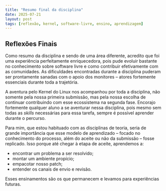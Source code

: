```yaml
---
title: "Resumo final da disciplina"
date: 2025-07-21
layout: post
tags: [reflexão, kernel, software-livre, ensino, aprendizagem]
---
```


## Reflexões Finais

Como resumo da disciplina e sendo de uma área diferente, acredito que foi uma experiência perfeitamente enriquecedora, pois pude evoluir bastante no conhecimento sobre software livre e como contribuir efetivamente com as comunidades. As dificuldades encontradas durante a disciplina puderam ser prontamente sanadas com o apoio dos monitores – atores fortemente essenciais durante toda a trajetória.

A aventura pelo Kernel do Linux nos acompanhou por toda a disciplina, não somente pela nossa primeira submissão, mas pela nossa escolha de continuar contribuindo com esse ecossistema na segunda fase. Encorajo fortemente qualquer aluno a se aventurar nessa disciplina, pois mesmo sem todas as *skills* necessárias para essa tarefa, sempre é possível aprender durante o percurso.

Para mim, que estou habituado com as disciplinas de teoria, seria de grande importância que esse modelo de aprendizado – focado no conhecimento do processo, além do aceite ou não da submissão – fosse replicado. Isso porque até chegar à etapa de aceite, aprendemos a:

- encontrar um problema a ser resolvido;
- montar um ambiente propício;
- empacotar nosso patch;
- entender os canais de envio e revisão.

Esses ensinamentos são os que permanecem e levamos para experiências futuras.
